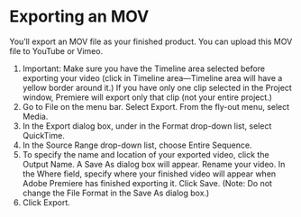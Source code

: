 # Exporting an MOV

You’ll export an MOV file as your finished product. You can upload this MOV file to YouTube or Vimeo.

1. Important: Make sure you have the Timeline area selected before exporting your video (click in Timeline area—Timeline area will have a yellow border around it.) If you have only one clip selected in the Project window, Premiere will export only that clip (not your entire project.)
2. Go to File on the menu bar. Select Export. From the fly-out menu, select Media.
3. In the Export dialog box, under in the Format drop-down list, select QuickTime.
4. In the Source Range drop-down list, choose Entire Sequence.
5. To specify the name and location of your exported video, click the Output Name. A Save As dialog box will appear. Rename your video. In the Where field, specify where your finished video will appear when Adobe Premiere has finished exporting it. Click Save. (Note: Do not change the File Format in the Save As dialog box.)
6. Click Export.